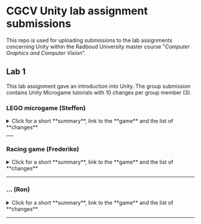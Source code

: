 # CGCV Unity lab assignment submissions

This repo is used for uploading submissions to the lab assignments concerning Unity within the Radboud University master course "_Computer Graphics and Computer Vision_".

## Lab 1

This lab assignment gave an introduction into Unity. The group submission contains Unity Microgame tutorials with 10 changes per group member (3). 

### LEGO microgame (Steffen)

<details>
<summary>Click for a short **summary**, link to the **game** and the list of **changes**</summary>

A microgame created following the Unity LEGO microgame tutorial. Built for the Radboud University course 'Computer Graphics and Computer Vision'.

[**Click here** for the game.](https://steffenricklin.github.io/cgcv-lab-assignments/lab1/steffen)

Have fun.
The following 10+ changes, next to the usual ones from the tutorial, were applied to the LEGO microgame:

#### List of changes
  
    1. added a wall at the starting area to not get killed in the starting area. So the player has a safe zone
	
	2. added a sound for the pig on the island
	
	3. added a platform for easier access to the island
	
	4. Made the wizard on the island speak in the form of a speech bubble that warns the player of the dangerous pig.
	
	5. Added a collectible fruit to the tree on the island. With this the player must visit the island in order to win (winning condition pick up all collectibles).
	
	6. Connected another island close to the win-block with a platform which can be moved by the player
	
	7. on the new island, we planted 3 cacti and made them hazardous
	
	8. on the new island, we added a collectible crab
	
	9. added a giraffe that looks at the player and plays a sound when the button 'F' is pressed
	
	10. added a detonation side that can be activated from the new island


</details>
___

### Racing game (Frederike)

<details>
<summary>Click for a short **summary**, link to the **game** and the list of **changes**</summary>

summary

... [**Click here** for the game.](https://steffenricklin.github.io/cgcv-lab-assignments/lab1/frederike)

  
	1.
	
	2.
	
	3.
	
	4.
	
	5.
	
	6.
	
	7.
	
	8.
	
	9.
	
	10.
  
</details>

___

### ... (Ron)

<details>
<summary>Click for a short **summary**, link to the **game** and the list of **changes**</summary>

summary

... [**Click here** for the game.](https://steffenricklin.github.io/cgcv-lab-assignments/lab1/ron)

  
	1.
	
	2.
	
	3.
	
	4.
	
	5.
	
	6.
	
	7.
	
	8.
	
	9.
	
	10.
  
</details>

___